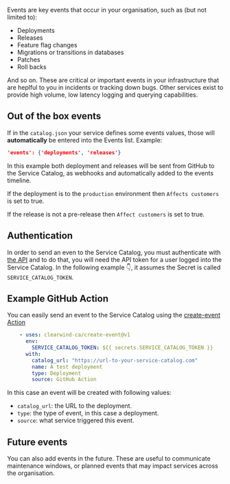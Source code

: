 Events are key events that occur in your organisation, such as (but not limited to):
* Deployments
* Releases
* Feature flag changes
* Migrations or transitions in databases
* Patches
* Roll backs

And so on. These are critical or important events in your infrastructure that are heplful to you in incidents or tracking down bugs. Other services exist to provide high volume, low latency logging and querying capabilities.

## Out of the box events

If in the `catalog.json` your service defines some events values, those will **automatically** be entered into the Events list. Example:

```json
'events': {'deployments', 'releases'}
```

In this example both deployment and releases will be sent from GitHub to the Service Catalog, as webhooks and automatically added to the events timeline. 

If the deployment is to the `production` environment then `Affects customers` is set to true.

If the release is not a pre-release then `Affect customers` is set to true.

## Authentication

In order to send an even to the Service Catalog, you must authenticate with [the API](api.md) and to do that, you will need the API token for a user logged into the Service Catalog. In the following example 👇, it assumes the Secret is called `SERVICE_CATALOG_TOKEN`.

## Example GitHub Action

You can easily send an event to the Service Catalog using the [create-event Action](https://github.com/clearwind-ca/create-event)

```yaml
    - uses: clearwind-ca/create-event@v1
      env:
        SERVICE_CATALOG_TOKEN: ${{ secrets.SERVICE_CATALOG_TOKEN }}
      with:
        catalog_url: "https://url-to-your-service-catalog.com"
        name: A test deployment
        type: Deployment
        source: GitHub Action
```

In this case an event will be created with following values:
* `catalog_url`: the URL to the deployment.
* `type`: the type of event, in this case a deployment.
* `source`: what service triggered this event.
 
## Future events

You can also add events in the future. These are useful to communicate maintenance windows, or planned events that may impact services across the organisation.
